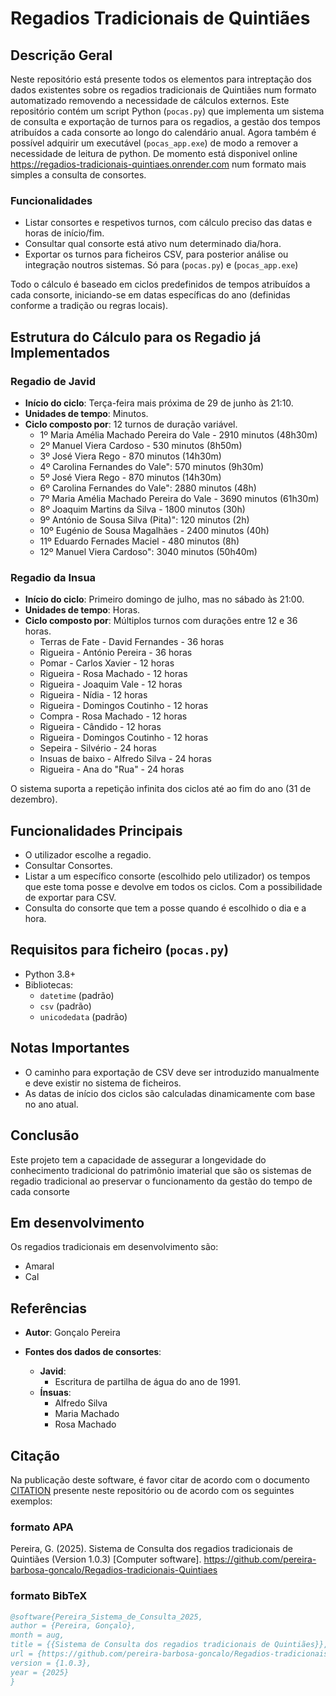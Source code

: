 # Regadios Tradicionais de Quintiães

## Descrição Geral
Neste repositório está presente todos os elementos para intreptação dos dados existentes sobre os regadios tradicionais de Quintiães num formato automatizado removendo a necessidade de cálculos externos.
Este repositório contém um script Python (`pocas.py`) que implementa um sistema de consulta e exportação de turnos para os regadios, a gestão dos tempos atribuídos a cada consorte ao longo do calendário anual. Agora também é possível adquirir um executável (`pocas_app.exe`) de modo a remover a necessidade de leitura de python.
De momento está disponivel online https://regadios-tradicionais-quintiaes.onrender.com num formato mais simples a consulta de consortes. 

### Funcionalidades
- Listar consortes e respetivos turnos, com cálculo preciso das datas e horas de início/fim.
- Consultar qual consorte está ativo num determinado dia/hora.
- Exportar os turnos para ficheiros CSV, para posterior análise ou integração noutros sistemas. Só para (`pocas.py`) e (`pocas_app.exe`)

Todo o cálculo é baseado em ciclos predefinidos de tempos atribuídos a cada consorte, iniciando-se em datas específicas do ano (definidas conforme a tradição ou regras locais).

## Estrutura do Cálculo para os Regadio já Implementados

### Regadio de Javid
- **Início do ciclo**: Terça-feira mais próxima de 29 de junho às 21:10.
- **Unidades de tempo**: Minutos.
- **Ciclo composto por**: 12 turnos de duração variável.
  - 1º Maria Amélia Machado Pereira do Vale - 2910 minutos (48h30m)
  - 2º Manuel Viera Cardoso - 530 minutos (8h50m)
  - 3º José Viera Rego - 870 minutos (14h30m)
  - 4º Carolina Fernandes do Vale": 570 minutos (9h30m)
  - 5º José Viera Rego - 870 minutos (14h30m)
  - 6º Carolina Fernandes do Vale": 2880 minutos (48h)
  - 7º Maria Amélia Machado Pereira do Vale - 3690 minutos (61h30m)
  - 8º Joaquim Martins da Silva - 1800 minutos (30h)
  - 9º António de Sousa Silva (Pita)": 120 minutos (2h)
  - 10º Eugénio de Sousa Magalhães - 2400 minutos (40h)
  - 11º Eduardo Fernades Maciel - 480 minutos (8h)
  - 12º Manuel Viera Cardoso": 3040 minutos (50h40m)

### Regadio da Insua
- **Início do ciclo**: Primeiro domingo de julho, mas no sábado às 21:00.
- **Unidades de tempo**: Horas.
- **Ciclo composto por**: Múltiplos turnos com durações entre 12 e 36 horas.
  - Terras de Fate - David Fernandes - 36 horas
  - Rigueira - António Pereira - 36 horas
  - Pomar - Carlos Xavier - 12 horas
  - Rigueira - Rosa Machado - 12 horas
  - Rigueira - Joaquim Vale - 12 horas
  - Rigueira - Nídia - 12 horas
  - Rigueira - Domingos Coutinho - 12 horas
  - Compra - Rosa Machado - 12 horas
  - Rigueira - Cândido - 12 horas
  - Rigueira - Domingos Coutinho - 12 horas
  - Sepeira - Silvério - 24 horas
  - Insuas de baixo - Alfredo Silva - 24 horas
  - Rigueira - Ana do "Rua" - 24 horas

O sistema suporta a repetição infinita dos ciclos até ao fim do ano (31 de dezembro).

## Funcionalidades Principais
- O utilizador escolhe a regadio.
- Consultar Consortes.
- Listar a um específico consorte (escolhido pelo utilizador) os tempos que este toma posse e devolve em todos os ciclos. Com a possibilidade de exportar para CSV.
- Consulta do consorte que tem a posse quando é escolhido o dia e a hora.

## Requisitos para ficheiro (`pocas.py`)
- Python 3.8+
- Bibliotecas:
  - `datetime` (padrão)
  - `csv` (padrão)
  - `unicodedata` (padrão)

## Notas Importantes
- O caminho para exportação de CSV deve ser introduzido manualmente e deve existir no sistema de ficheiros.
- As datas de início dos ciclos são calculadas dinamicamente com base no ano atual.

## Conclusão
Este projeto tem a capacidade de assegurar a longevidade do conhecimento tradicional do patrimônio imaterial que são os sistemas de regadio tradicional ao preservar o funcionamento da gestão do tempo de cada consorte

## Em desenvolvimento
Os regadios tradicionais em desenvolvimento são:
  - Amaral
  - Cal

## Referências

- **Autor**: Gonçalo Pereira

- **Fontes dos dados de consortes**:
  - **Javid**:
    - Escritura de partilha de água do ano de 1991.
  - **Ínsuas**:
    - Alfredo Silva
    - Maria Machado
    - Rosa Machado

## Citação
Na publicação deste software, é favor citar de acordo com o documento [CITATION](citação) presente neste repositório ou de acordo com os seguintes exemplos:
### formato APA
Pereira, G. (2025). Sistema de Consulta dos regadios tradicionais de Quintiães (Version 1.0.3) [Computer software]. https://github.com/pereira-barbosa-goncalo/Regadios-tradicionais-Quintiaes
### formato BibTeX
```bibtex
@software{Pereira_Sistema_de_Consulta_2025,
author = {Pereira, Gonçalo},
month = aug,
title = {{Sistema de Consulta dos regadios tradicionais de Quintiães}},
url = {https://github.com/pereira-barbosa-goncalo/Regadios-tradicionais-Quintiaes},
version = {1.0.3},
year = {2025}
}
